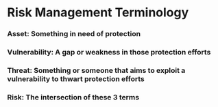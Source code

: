 # Risk Management Terminology

### Asset: Something in need of protection

### Vulnerability: A gap or weakness in those protection efforts

### Threat: Something or someone that aims to exploit a vulnerability to thwart protection efforts

### Risk: The intersection of these 3 terms
